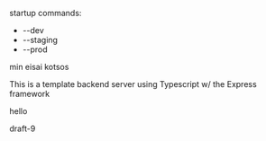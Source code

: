 startup commands:
- --dev
- --staging
- --prod


min eisai kotsos

This is a template backend server using Typescript w/ the Express framework


hello

draft-9